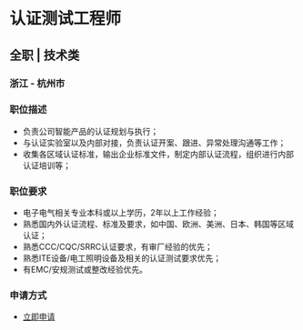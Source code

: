 
# 认证测试工程师
## 全职  |  技术类
### 浙江 - 杭州市

### 职位描述
- 负责公司智能产品的认证规划与执行；
- 与认证实验室以及内部对接，负责认证开案、跟进、异常处理沟通等工作；
- 收集各区域认证标准，输出企业标准文件，制定内部认证流程，组织进行内部认证培训等；
### 职位要求
- 电子电气相关专业本科或以上学历，2年以上工作经验；
- 熟悉国内外认证流程、标准及要求，如中国、欧洲、美洲、日本、韩国等区域认证；
- 熟悉CCC/CQC/SRRC认证要求，有审厂经验的优先；
- 熟悉ITE设备/电工照明设备及相关的认证测试要求优先；
- 有EMC/安规测试或整改经验优先。
### 申请方式
- <a href="mailto:hr@tuya.com?subject=求职简历-认证测试工程师-来自GitHub">立即申请</a>